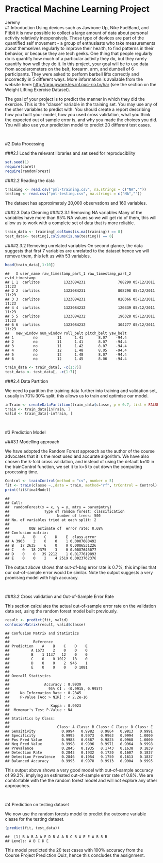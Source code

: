 # Practical Machine Learning Project
Jeremy  
#1.Introduction
Using devices such as Jawbone Up, Nike FuelBand, and Fitbit it is now possible to collect a large amount of data about personal activity relatively inexpensively. These type of devices are part of the quantified self movement - a group of enthusiasts who take measurements about themselves regularly to improve their health, to find patterns in their behavior, or because they are tech geeks. One thing that people regularly do is quantify how much of a particular activity they do, but they rarely quantify how well they do it. In this project, your goal will be to use data from accelerometers on the belt, forearm, arm, and dumbell of 6 participants. They were asked to perform barbell lifts correctly and incorrectly in 5 different ways. More information is available from the website here: http://groupware.les.inf.puc-rio.br/har (see the section on the Weight Lifting Exercise Dataset).


The goal of your project is to predict the manner in which they did the exercise. This is the "classe" variable in the training set. You may use any of the other variables to predict with. You should create a report describing how you built your model, how you used cross validation, what you think the expected out of sample error is, and why you made the choices you did. You will also use your prediction model to predict 20 different test cases.

<br>

#2.Data Processing

###2.1 Load the relevant libraries and set seed for reproducibility


```r
set.seed(1)
require(caret)
require(randomForest)
```

###2.2 Reading the data

```r
training <- read.csv("pml-training.csv", na.strings = c("NA",""))
testing <- read.csv("pml-testing.csv", na.strings = c("NA",""))
```
The dataset has approximately 20,000 observations and 160 variables.

###2.3 Data Cleaning
####2.3.1 Removing NA variables
Many of the variables have more than 95% NA values so we will get rid of them, this will allow us to work with a complete set of data that is more reliable.


```r
train_data <- training[,colSums(is.na(training)) == 0]
test_data<- testing[,colSums(is.na(testing)) == 0]
```
####2.3.2 Removing unrelated variables
On second glance, the data suggests that first 7 variables are unrelated to the dataset hence we will remove them, this left us with 53 variables.


```r
head(train_data[,1:10])
```

```
##   X user_name raw_timestamp_part_1 raw_timestamp_part_2   cvtd_timestamp
## 1 1  carlitos           1323084231               788290 05/12/2011 11:23
## 2 2  carlitos           1323084231               808298 05/12/2011 11:23
## 3 3  carlitos           1323084231               820366 05/12/2011 11:23
## 4 4  carlitos           1323084232               120339 05/12/2011 11:23
## 5 5  carlitos           1323084232               196328 05/12/2011 11:23
## 6 6  carlitos           1323084232               304277 05/12/2011 11:23
##   new_window num_window roll_belt pitch_belt yaw_belt
## 1         no         11      1.41       8.07    -94.4
## 2         no         11      1.41       8.07    -94.4
## 3         no         11      1.42       8.07    -94.4
## 4         no         12      1.48       8.05    -94.4
## 5         no         12      1.48       8.07    -94.4
## 6         no         12      1.45       8.06    -94.4
```


```r
train_data <- train_data[, -c(1:7)]
test_data <- test_data[, -c(1:7)]
```

###2.4 Data Partition

We need to partition the training data further into training and validation set, usually in 70%:30% split, this allows us to train and optimise our model.


```r
inTrain <- createDataPartition(train_data$classe, p = 0.7, list = FALSE)
train <- train_data[inTrain, ]
valid <- train_data[-inTrain, ]
```

<br>


#3 Prediction Model

###3.1 Modelling approach

We have adopted the Random Forest approach as the author of the course advocates that it is the most used and accurate algorithm. We have also chosen the k-fold cross validation, and instead of using the default k=10 in the trainControl function, we set it to k=5 to cut down the computing processing time.


```r
Control <- trainControl(method = "cv", number = 5)
fit <- train(classe ~.,data = train, method="rf", trControl = Control)
print(fit$finalModel)
```

```
## 
## Call:
##  randomForest(x = x, y = y, mtry = param$mtry) 
##                Type of random forest: classification
##                      Number of trees: 500
## No. of variables tried at each split: 2
## 
##         OOB estimate of  error rate: 0.68%
## Confusion matrix:
##      A    B    C    D    E  class.error
## A 3903    2    0    0    1 0.0007680492
## B   17 2635    6    0    0 0.0086531226
## C    0   18 2375    3    0 0.0087646077
## D    0    0   39 2212    1 0.0177619893
## E    0    0    2    4 2519 0.0023762376
```

The output above shows that out-of-bag error rate is 0.7%, this implies that our out-of-sample error would be similar. Note the output suggests a very promising model with high accuracy.

<br>

###3.2 Cross validation and Out-of-Sample Error Rate

This section calculates the actual out-of-sample error rate on the validation data set, using the random forest model built previously.


```r
result <- predict(fit, valid)
confusionMatrix(result, valid$classe)
```

```
## Confusion Matrix and Statistics
## 
##           Reference
## Prediction    A    B    C    D    E
##          A 1673    2    0    0    0
##          B    1 1137   12    0    0
##          C    0    0 1012   18    0
##          D    0    0    2  946    1
##          E    0    0    0    0 1081
## 
## Overall Statistics
##                                           
##                Accuracy : 0.9939          
##                  95% CI : (0.9915, 0.9957)
##     No Information Rate : 0.2845          
##     P-Value [Acc > NIR] : < 2.2e-16       
##                                           
##                   Kappa : 0.9923          
##  Mcnemar's Test P-Value : NA              
## 
## Statistics by Class:
## 
##                      Class: A Class: B Class: C Class: D Class: E
## Sensitivity            0.9994   0.9982   0.9864   0.9813   0.9991
## Specificity            0.9995   0.9973   0.9963   0.9994   1.0000
## Pos Pred Value         0.9988   0.9887   0.9825   0.9968   1.0000
## Neg Pred Value         0.9998   0.9996   0.9971   0.9964   0.9998
## Prevalence             0.2845   0.1935   0.1743   0.1638   0.1839
## Detection Rate         0.2843   0.1932   0.1720   0.1607   0.1837
## Detection Prevalence   0.2846   0.1954   0.1750   0.1613   0.1837
## Balanced Accuracy      0.9995   0.9978   0.9913   0.9904   0.9995
```

This output above shows a very good model with out-of-sample accuracy of 99.2%, implying an estimated out-of-sample error rate of 0.8%. We are comfortable with the the random forest model and will not explore any other approaches.

<br>

#4 Prediction on testing dataset

We now use the random forests model to predict the outcome variable classe for the testing dataset.

```r
(predict(fit, test_data))
```

```
##  [1] B A B A A E D B A A B C B A E E A B B B
## Levels: A B C D E
```

This model predicted the 20 test cases with 100% accuracy from the Course Project Prediction Quiz, hence this concludes the assignment.

<br>
